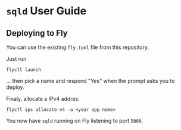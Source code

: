 # `sqld` User Guide

## Deploying to Fly

You can use the existing `fly.toml` file from this repository.

Just run
```console
flyctl launch
```
... then pick a name and respond "Yes" when the prompt asks you to deploy.

Finaly, allocate a IPv4 addres:
```
flyctl ips allocate-v4 -a <your app name>
```

You now have `sqld` running on Fly listening to port `5000`.
